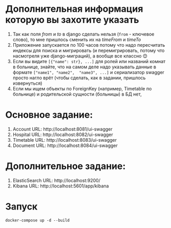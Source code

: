 # Дополнительная информация которую вы захотите указать
1. Так как поля *from* и *to* в django сделать нельзя
(`from` - ключевое слово), то мне пришлось сменить их на *timeFrom* и *timeTo*
2. Приложение запускается по 100 часов потому что надо пересчитать индексы
для поиска и мигрировать (и перемигрировать, потому что насмотреля уже 
django-миграций), а вообще все классно 😊
3. Если вы видите `[{"name": str}, ...]` для ролей или названий комнат в больнице,
знайте, что на самом деле надо указывать данные в формате `["name1", "name2", 
"name3", ...]` и сериализатор swagger просто нагло врёт (чтобы сделать, как в
задании, пришлось извернуться)
4. Если мы ищем объекты по ForeignKey (например, Timetable по больнице) и 
родительской сущности (больницы) в БД нет, 
# Основное задание:
1. Account URL: http://localhost:8081/ui-swagger
2. Hospital URL: http://localhost:8082/ui-swagger
3. Timetable URL: http://localhost:8083/ui-swagger
4. Document URL: http://localhost:8084/ui-swagger
# Дополнительное задание:
1. ElasticSearch URL: http://localhost:9200/
2. Kibana URL: http://localhost:5601/app/kibana
# Запуск
`docker-compose up -d --build`
